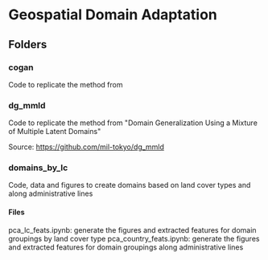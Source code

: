 # Geospatial Domain Adaptation

## Folders

### cogan

Code to replicate the method from 

### dg_mmld

Code to replicate the method from "Domain Generalization Using a Mixture of Multiple Latent Domains"

Source: https://github.com/mil-tokyo/dg_mmld

### domains_by_lc

Code, data and figures to create domains based on land cover types and along administrative lines

#### Files

pca_lc_feats.ipynb: generate the figures and extracted features for domain groupings by land cover type
pca_country_feats.ipynb: generate the figures and extracted features for domain groupings along administrative lines
